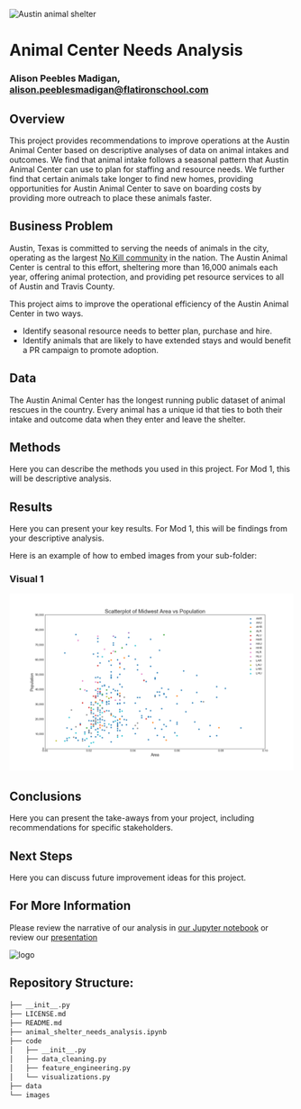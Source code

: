 ![Austin animal shelter](https://esadoctors.com/wp-content/uploads/2019/10/austin-animal-center.jpg)

# Animal Center Needs Analysis
### Alison Peebles Madigan, alison.peeblesmadigan@flatironschool.com

## Overview

This project provides recommendations to improve operations at the Austin Animal Center based on descriptive analyses of data on animal intakes and outcomes. We find that animal intake follows a seasonal pattern that Austin Animal Center can use to plan for staffing and resource needs. We further find that certain animals take longer to find new homes, providing opportunities for Austin Animal Center to save on boarding costs by providing more outreach to place these animals faster.

## Business Problem

Austin, Texas is committed to serving the needs of animals in the city, operating as the largest [No Kill community](https://bestfriends.org/2025-goal/what-no-kill-really-means) in the nation. The Austin Animal Center is central to this effort, sheltering more than 16,000 animals each year, offering animal protection, and providing pet resource services to all of Austin and Travis County.

This project aims to improve the operational efficiency of the Austin Animal Center in two ways.

- Identify seasonal resource needs to better plan, purchase and hire. 
- Identify animals that are likely to have extended stays and would benefit a PR campaign to promote adoption.

## Data

The Austin Animal Center has the longest running public dataset of animal rescues in the country. Every animal has a unique id that ties to both their intake and outcome data when they enter and leave the shelter.

## Methods

Here you can describe the methods you used in this project. For Mod 1, this will be descriptive analysis. 

## Results

Here you can present your key results. For Mod 1, this will be findings from your descriptive analysis.

Here is an example of how to embed images from your sub-folder:

### Visual 1
![graph1](./images/viz1.png)

## Conclusions

Here you can present the take-aways from your project, including recommendations for specific stakeholders.

## Next Steps

Here you can discuss future improvement ideas for this project.

## For More Information

Please review the narrative of our analysis in [our Jupyter notebook](./animal_shelter_needs_analysis.ipynb) or review our [presentation](./SampleProjectSlides.pdf)

![logo](https://s3.amazonaws.com/petfinder-us-east-1-petimages-prod/organization-photos/38395/38395-1.jpg?bust=2017-11-29+23%3A50%3A49)

## Repository Structure:

```
├── __init__.py
├── LICENSE.md
├── README.md
├── animal_shelter_needs_analysis.ipynb
├── code
│   ├── __init__.py
│   ├── data_cleaning.py
│   ├── feature_engineering.py
│   └── visualizations.py
├── data
└── images
```
